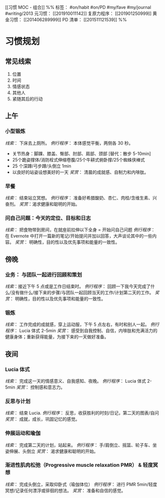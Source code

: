 [[习惯 MOC - 组合]]
%% 
标签： #on/habit #on/PD #my/fave #my/journal #writing/2013
元习惯： [[201910011142]] 
复原力程序： [[201901250999]] 
黄金习惯： [[201406289999]] 
PD 清单： [[201511121539]] 
%% 
# 习惯规划

## 常见线索
1. 位置
2. 时间
3. 情感状态
4. 其他人
5. 紧随其后的行动

## 上午
### 小型锻炼
*线索*： 下床去上厕所。
*例行程序*： 本体感觉平衡，两侧各 30 秒。
- 关节热身：脚踝、膝盖、臀部、肘部、肩部、颈部 [替代：散步 5-10min]
- 25个跪姿撑体/消防栓式伸缩卷腹/25个牛耕式俯卧撑/25个蜘蛛侠棒式
- 25 个深蹲/弓步蹲/头倒立 1min
- 以良好的站姿设想美好的一天
*奖赏*： 清晨的成就感、自制力和内啡肽。

### 早餐
*线索*： 结束站立冥想。
*例行程序*： 准备好希腊酸奶、杏仁、肉桂/含维生素、兴奋剂。
*奖赏*：渴求健康和聪明的开始。

### 问自己问题：今天的定位、目标和日志
*线索*： 把食物带到房间，在就座前拉伸以下全身 = 开始问自己问题
*例行程序*： 在 Evernote 中打开一篇新的笔记/开始提问并加以回答，大声谈论其中的一些内容。
*奖赏*： 明确性，目的性以及优先事项和能量的一致性。

## 傍晚
### 业务： 与团队一起进行回顾和策划
*线索*：接近下午 5 点或是工作日结束时。
*例行程序*： 回顾一下我今天完成了什么/没有做什么/接下来的步骤/与团队一起回顾当天的工作/计划第二天的工作。
*奖赏*： 明确性，目的性以及优先事项和能量的一致性。
 
### 锻炼
*线索*： 工作完成的成就感，穿上运动服，下午 5 点左右，有时和别人一起。
*例行程序*： Lucia 体式 2-5min
*奖赏*： 感受到自我控制、自信，内啡肽和充满活力的健康身体；重新获得能量，为接下来的一天做好准备。

## 夜间
### Lucia 体式
*线索*： 完成这一天的情感意义、自我感知、夜晚。
*例行程序*： Lucia 体式 2-5min
*奖赏*： 控制感和意志力。

### 反思与计划
*线索*： 结束 Lucia.
*例行程序*： 反思，收获胜利的时刻/日记，第二天的图表/自问
*奖赏*： 成就，成长，巩固记忆的感觉。

### 伸展运动和瑜伽
*线索*： 完成第二天的计划，站起来。
*例行程序*： 手/肩倒立、摇篮、轮子车、坐姿伸展、头倒立
*奖赏*： 渴求健康和聪明的开始。

### 渐进性肌肉松弛（Progressive muscle relaxation PMR） & 轻度冥想
*线索*： 完成头倒立，采取仰卧式（瑜伽体位）
*例行程序*： 进行 PMR 5min/轻度冥想/记录任何漂浮或徘徊的想法。
*奖赏*： 准备和自信的感觉。
